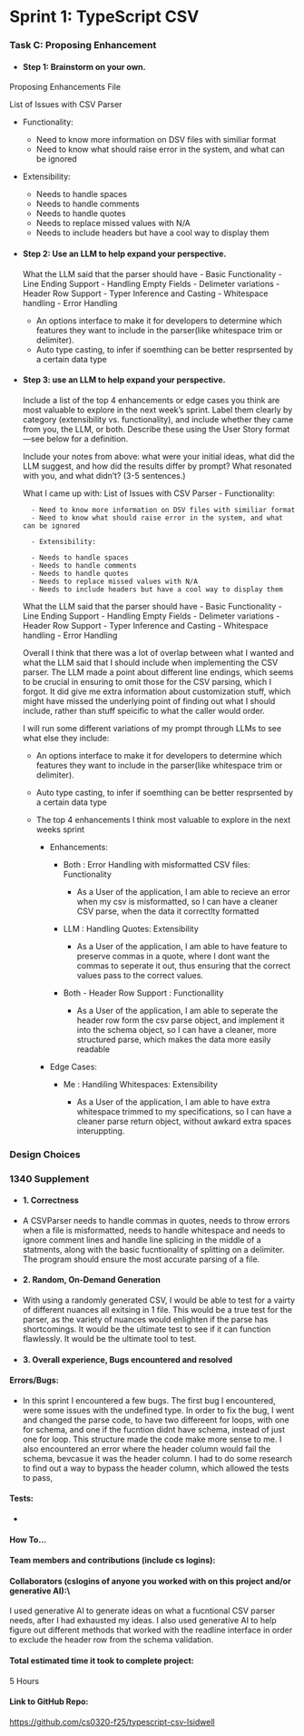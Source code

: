 # Sprint 1: TypeScript CSV

### Task C: Proposing Enhancement

- #### Step 1: Brainstorm on your own.

Proposing Enhancements File

List of Issues with CSV Parser 
 - Functionality:
    - Need to know more information on DSV files with similiar format
    - Need to know what should raise error in the system, and what can be ignored
    
 - Extensibility:
    - Needs to handle spaces
    - Needs to handle comments
    - Needs to handle quotes 
    - Needs to replace missed values with N/A
    - Needs to include headers but have a cool way to display them 

   

- #### Step 2: Use an LLM to help expand your perspective.

    What the LLM said that the parser should have
        - Basic Functionality 
        - Line Ending Support 
        - Handling Empty Fields
        - Delimeter variations
        - Header Row Support
        - Typer Inference and Casting
        - Whitespace handling
        - Error Handling

    - An options interface to make it for developers to determine which features they want to include in the parser(like whitespace trim or delimiter).
    - Auto type casting, to infer if soemthing can be better resprsented by a certain data type

- #### Step 3: use an LLM to help expand your perspective.

    Include a list of the top 4 enhancements or edge cases you think are most valuable to explore in the next week’s sprint. Label them clearly by category (extensibility vs. functionality), and include whether they came from you, the LLM, or both. Describe these using the User Story format—see below for a definition. 

    Include your notes from above: what were your initial ideas, what did the LLM suggest, and how did the results differ by prompt? What resonated with you, and what didn’t? (3-5 sentences.) 

   What I came up with:
    List of Issues with CSV Parser 
        - Functionality:

        - Need to know more information on DSV files with similiar format
        - Need to know what should raise error in the system, and what can be ignored

        - Extensibility:

        - Needs to handle spaces
        - Needs to handle comments
        - Needs to handle quotes 
        - Needs to replace missed values with N/A
        - Needs to include headers but have a cool way to display them 

    What the LLM said that the parser should have
        - Basic Functionality 
        - Line Ending Support 
        - Handling Empty Fields
        - Delimeter variations
        - Header Row Support
        - Typer Inference and Casting
        - Whitespace handling
        - Error Handling

    Overall I think that there was a lot of overlap between what I wanted and what the LLM said that I should include when implementing the CSV parser. The LLM made a point about different line endings, which seems to be crucial in ensuring to omit those for the CSV parsing, which I forgot. It did give me extra information about customization stuff, which might have missed the underlying point of finding out what I should include, rather than stuff speicific to what the caller would order.

    I will run some different variations of my prompt through LLMs to see what else they include:

    - An options interface to make it for developers to determine which features they want to include in the parser(like whitespace trim or delimiter).
    - Auto type casting, to infer if soemthing can be better resprsented by a certain data type


    - The top 4 enhancements I think most valuable to explore in the next weeks sprint
        - Enhancements: 
            - Both : Error Handling with misformatted CSV files: Functionality 

                -  As a User of the application, I am able to recieve an error when my csv is misformatted, so I can have a cleaner CSV parse, when the data it correctlty formatted

            - LLM : Handling Quotes: Extensibility

                - As a User of the application, I am able to have feature to preserve commas in a quote, where I dont want the commas to seperate it out, thus ensuring that the correct values pass to the correct values.

            - Both - Header Row Support : Functionallity

                - As a User of the application, I am able to seperate the header row form the csv parse object, and implement it into the schema object, so I can have a cleaner, more structured parse, which makes the data more easily readable
        
        - Edge Cases:
            - Me : Handiling Whitespaces: Extensibility
                
                - As a User of the application, I am able to have extra whitespace trimmed to my specifications, so I can have a cleaner parse return object, without awkard extra spaces interuppting.


### Design Choices

### 1340 Supplement

- #### 1. Correctness
 - A CSVParser needs to handle commas in quotes, needs to throw errors when a file is misformatted, needs to handle whitespace and needs to ignore comment lines and handle line splicing in the middle of a statments, along with the basic fucntionality of splitting on a delimiter. The program should ensure the most accurate parsing of a file.

- #### 2. Random, On-Demand Generation
- With using a randomly generated CSV, I would be able to test for a vairty of different nuances all exitsing in 1 file. This would be a true test for the parser, as the variety of nuances would enlighten if the parse has shortcomings. It would be the ultimate test to see if it can function flawlessly. It would be the ultimate tool to test.

- #### 3. Overall experience, Bugs encountered and resolved
#### Errors/Bugs: 
- In this sprint I encountered a few bugs. The first bug I encountered, were some issues with the undefined type. In order to fix the bug, I went and changed the parse code, to have two differeent for loops, with one for schema, and one if the fucntion didnt have schema, instead of just one for loop. This structure made the code make more sense to me. I also encountered an error where the header column would fail the schema, bevcasue it was the header column. I had to do some research to find out a way to bypass the header column, which allowed the tests to pass,
#### Tests:
- 
#### How To…

#### Team members and contributions (include cs logins):

#### Collaborators (cslogins of anyone you worked with on this project and/or generative AI):\
I used generative AI to generate ideas on what a fucntional CSV parser needs, after I had exhausted my ideas. I also used generative AI to help figure out different methods that worked with the readline interface in order to exclude the header row from the schema validation.
#### Total estimated time it took to complete project:
5 Hours 
#### Link to GitHub Repo:  
https://github.com/cs0320-f25/typescript-csv-lsidwell